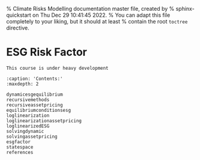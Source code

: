 % Climate Risks Modelling documentation master file, created by
% sphinx-quickstart on Thu Dec 29 10:41:45 2022.
% You can adapt this file completely to your liking, but it should at least
% contain the root `toctree` directive.

# ESG Risk Factor


```{warning}
This course is under heavy development
```

```{toctree}
:caption: 'Contents:'
:maxdepth: 2

dynamicesgequilibrium
recursivemethods
recursiveassetpricing
equilibriumconditionsesg
loglinearization
loglinearizationassetpricing
loglinearizedESG
solvingdynamic
solvingassetpricing
esgfactor
statespace
references
```